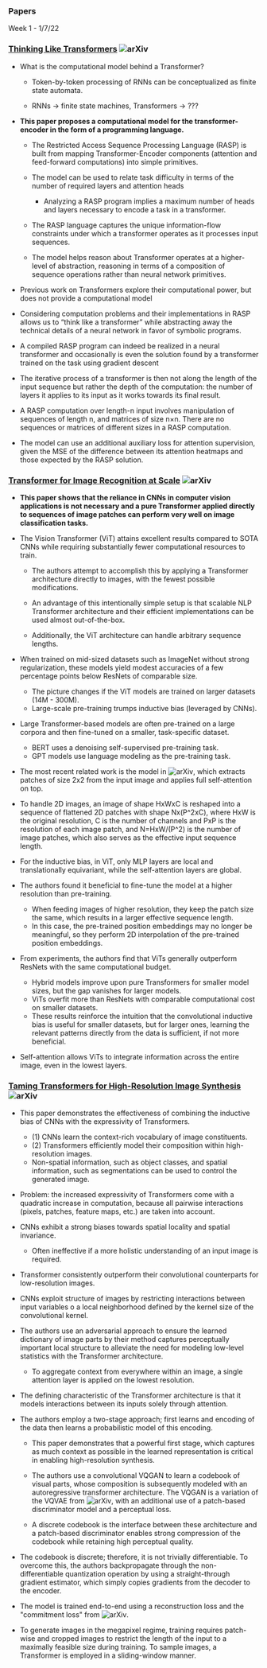 ### Papers

Week 1 - 1/7/22

### [Thinking Like Transformers](https://arxiv.org/abs/2106.06981) ![arXiv](https://img.shields.io/badge/arXiv-2106.06981-maroon)

  - What is the computational model behind a Transformer?

    - Token-by-token processing of RNNs can be conceptualized as finite state automata.

    - RNNs -> finite state machines, Transformers -> ???

  - **This paper proposes a computational model for the transformer-encoder in the form of a programming language.**

    - The Restricted Access Sequence Processing Language (RASP) is built from mapping Transformer-Encoder components  (attention and feed-forward computations) into simple primitives.

    - The model can be used to relate task difficulty in terms of the number of required layers and attention heads

      - Analyzing a RASP program implies a maximum number of heads and layers necessary to encode a task in a transformer.

    - The RASP language captures the unique information-flow constraints under which a transformer operates as it processes input sequences.

    - The model helps reason about Transformer operates at a higher-level of abstraction, reasoning in terms of a  composition of sequence operations rather than neural network primitives.

  - Previous work on Transformers explore their computational power, but does not provide a computational model

   - Considering computation problems and their implementations in RASP allows us to “think like a transformer” while abstracting away the technical details of a neural network in favor of symbolic programs.

   - A compiled RASP program can indeed be realized in a neural transformer and occasionally is even the solution found by a transformer trained on the task using gradient descent

   - The iterative process of a transformer is then not along the length of the input sequence but rather the depth of the computation: the number of layers it applies to its input as it works towards its final result.

   - A RASP computation over length-n input involves manipulation of sequences of length n, and matrices of size n×n. There are no sequences or matrices of different sizes in a RASP computation.

  - The model can use an additional auxiliary loss for attention supervision, given the MSE of the difference between its attention heatmaps and those expected by the RASP solution.


### [Transformer for Image Recognition at Scale](https://arxiv.org/abs/2010.11929) ![arXiv](https://img.shields.io/badge/arXiv-2010.11929-maroon)

  - **This paper shows that the reliance in CNNs in computer vision applications is not necessary and a pure Transformer applied directly to sequences of image patches can perform very well on image classification tasks.**

  - The Vision Transformer (ViT) attains excellent results compared to SOTA CNNs while requiring substantially fewer computational resources to train.

    - The authors attempt to accomplish this by applying a Transformer architecture directly to images, with the fewest possible modifications.

    - An advantage of this intentionally simple setup is that scalable NLP Transformer architecture and their efficient implementations can be used almost out-of-the-box.

    - Additionally, the ViT architecture can handle arbitrary sequence lengths.

  - When trained on mid-sized datasets such as ImageNet without strong regularization, these models yield modest accuracies of a few percentage points below ResNets of comparable size.
    - The picture changes if the ViT models are trained on larger datasets (14M - 300M).
    - Large-scale pre-training trumps inductive bias (leveraged by CNNs).

  - Large Transformer-based models are often pre-trained on a large corpora and then fine-tuned on a smaller, task-specific dataset.
    - BERT uses a denoising self-supervised pre-training task.
    - GPT models use language modeling as the pre-training task.

  - The most recent related work is the model in ![arXiv](https://img.shields.io/badge/arXiv-1911.03584-maroon), which extracts patches of size 2x2 from the input image and applies full self-attention on top.

  - To handle 2D images, an image of shape HxWxC is reshaped into a sequence of flattened 2D patches with shape Nx(P^2xC), where HxW is the original resolution, C is the number of channels and PxP is the resolution of each image patch, and N=HxW/(P^2) is the number of image patches, which also serves as the effective input sequence length.

  - For the inductive bias, in ViT, only MLP layers are local and translationally equivariant, while the self-attention layers are global.

  - The authors found it beneficial to fine-tune the model at a higher resolution than pre-training.
    - When feeding images of higher resolution, they keep the patch size the same, which results in a larger effective sequence length.
    - In this case, the pre-trained position embeddings may no longer be meaningful, so they perform 2D interpolation of the pre-trained position embeddings.

  - From experiments, the authors find that ViTs generally outperform ResNets with the same computational budget.
    - Hybrid models improve upon pure Transformers for smaller model sizes, but the gap vanishes for larger models.
    - ViTs overfit more than ResNets with comparable computational cost on smaller datasets.
    - These results reinforce the intuition that the convolutional inductive bias is useful for smaller datasets, but for larger ones, learning the relevant patterns directly from the data is sufficient, if not more beneficial.

  - Self-attention allows ViTs to integrate information across the entire image, even in the lowest layers.


### [Taming Transformers for High-Resolution Image Synthesis](https://arxiv.org/abs/2012.09841) ![arXiv](https://img.shields.io/badge/arXiv-2106.06981-maroon)

  - This paper demonstrates the effectiveness of combining the inductive bias of CNNs with the expressivity of Transformers.
    - (1) CNNs learn the context-rich vocabulary of image constituents.
    - (2) Transformers efficiently model their composition within high-resolution images.
    - Non-spatial information, such as object classes, and spatial information, such as segmentations can be used to control the generated image.

  - Problem: the increased expressivity of Transformers come with a quadratic increase in computation, because all pairwise interactions (pixels, patches, feature maps, etc.) are taken into account.
  - CNNs exhibit a strong biases towards spatial locality and spatial invariance.
    - Often ineffective if a more holistic understanding of an input image is required.

  - Transformer consistently outperform their convolutional counterparts for low-resolution images.

  - CNNs exploit structure of images by restricting interactions between input variables o a local neighborhood defined by the kernel size of the convolutional kernel.

  - The authors use an adversarial approach to ensure the learned dictionary of image parts by their method captures perceptually important local structure to alleviate the need for modeling low-level statistics with the Transformer architecture.

    - To aggregate context from everywhere within an image, a single attention layer is applied on the lowest resolution.

  - The defining characteristic of the Transformer architecture is that it models interactions between its inputs solely through attention.

  - The authors employ a two-stage approach; first learns and encoding of the data then learns a probabilistic model of this encoding.

    - This paper demonstrates that a powerful first stage, which captures as much context as possible in the learned representation is critical in enabling high-resolution synthesis.

    - The authors use a convolutional VQGAN to learn a codebook of visual parts, whose composition is subsequently modeled with an autoregressive transformer architecture. The VQGAN is a variation of the VQVAE from ![arXiv](https://img.shields.io/badge/arXiv-1711.00937-maroon), with an additional use of a patch-based discriminator model and a perceptual loss.

    - A discrete codebook is the interface between these architecture and a patch-based discriminator enables strong compression of the codebook while retaining high perceptual quality.

  - The codebook is discrete; therefore, it is not trivially differentiable. To overcome this, the authors backpropagate through the non-differentiable quantization operation by using a straight-through gradient estimator, which simply copies gradients from the decoder to the encoder.

  - The model is trained end-to-end using a reconstruction loss and the "commitment loss" from ![arXiv](https://img.shields.io/badge/arXiv-1711.00937-maroon).

  - To generate images in the megapixel regime, training requires patch-wise and cropped images to restrict the length of the input to a maximally feasible size during training. To sample images, a Transformer is employed in a sliding-window manner.
